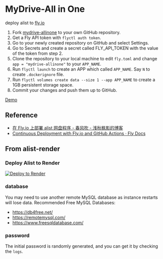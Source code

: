 # MyDrive-All in One
deploy alist to [fly.io](https://fly.io)

1. Fork [mydrive-allinone](https://github.com/dennischancs/mydrive-allinone) to your own GitHub repository.
2. Get a Fly API token with `flyctl auth token`.
3. Go to your newly created repository on GitHub and select Settings.
4. Go to Secrets and create a secret called FLY_API_TOKEN with the value of the token from step 2.
5. Clone the repository to your local machine to edit `fly.toml` and change `app = "mydrive-allinone"` to your `APP_NAME`.
6. Run `flyctl launch` to create an APP which called `APP_NAME`. Say `N` to create `.dockerignore` file.
7. Run `flyctl volumes create data --size 1 --app APP_NAME` to create a 1GB persistent storage space.
8. Commit your changes and push them up to GitHub.

[Demo](https://mydrive-allinone.fly.dev)

## Reference
* [在 Fly.io 上部署 alist 网盘程序 - 春风吹 - 浅秋枫影的博客](https://cuojue.org/read/deploy-alist-in-flyio.html#%E5%87%86%E5%A4%87%E5%B7%A5%E4%BD%9C)
* [Continuous Deployment with Fly.io and GitHub Actions · Fly Docs](https://fly.io/docs/app-guides/continuous-deployment-with-github-actions/)


## From alist-render

### Deploy Alist to Render
[![Deploy to Render](https://render.com/images/deploy-to-render-button.svg)](https://render.com/deploy)

### database
You may need to use another remote MySQL database as instance restarts will lose data.
Recommended Free MySQL Databases:
- https://db4free.net/
- https://remotemysql.com/
- https://www.freesqldatabase.com/

### password
The initial password is randomly generated, and you can get it by checking the `logs`.